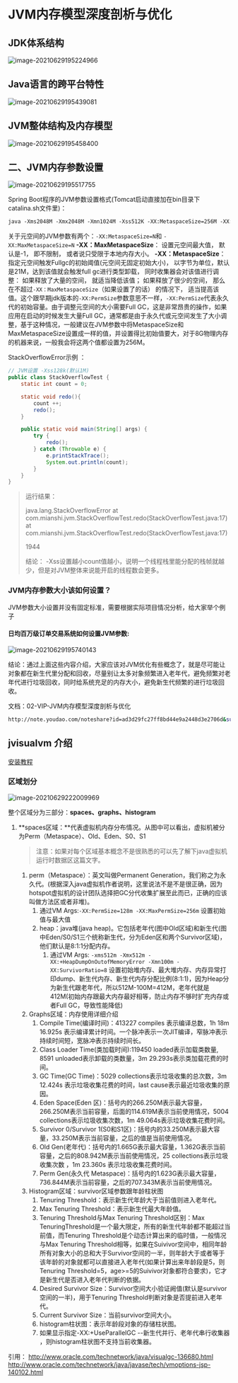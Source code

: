 # JVM内存模型深度剖析与优化

## JDK体系结构

![image-20210629195224966](2.JVM内存模型深度剖析与优化.assets/image-20210629195224966.png)

## Java语言的跨平台特性  

![image-20210629195439081](2.JVM内存模型深度剖析与优化.assets/image-20210629195439081.png)

## JVM整体结构及内存模型  

![image-20210629195458400](2.JVM内存模型深度剖析与优化.assets/image-20210629195458400.png)

## 二、JVM内存参数设置  

![image-20210629195517755](2.JVM内存模型深度剖析与优化.assets/image-20210629195517755.png)

Spring Boot程序的JVM参数设置格式(Tomcat启动直接加在bin目录下catalina.sh文件里)：  

```bash
java ‐Xms2048M ‐Xmx2048M ‐Xmn1024M ‐Xss512K ‐XX:MetaspaceSize=256M ‐XX:MaxMetaspaceSize=256M ‐jar xxxr.jar
```

关于元空间的JVM参数有两个：`-XX:MetaspaceSize=N`和 `-XX:MaxMetaspaceSize=N`
**-XX：MaxMetaspaceSize**： 设置元空间最大值， 默认是-1， 即不限制， 或者说只受限于本地内存大小。
**-XX：MetaspaceSize**： 指定元空间触发Fullgc的初始阈值(元空间无固定初始大小)， 以字节为单位，默认是21M，达到该值就会触发full gc进行类型卸载， 同时收集器会对该值进行调整： 如果释放了大量的空间， 就适当降低该值； 如果释放了很少的空间， 那么在不超过`-XX：MaxMetaspaceSize`（如果设置了的话） 的情况下， 适当提高该值。这个跟早期jdk版本的`-XX:PermSize`参数意思不一样，`-XX:PermSize`代表永久代的初始容量。由于调整元空间的大小需要Full GC，这是非常昂贵的操作，如果应用在启动的时候发生大量Full GC，通常都是由于永久代或元空间发生了大小调整，基于这种情况，一般建议在JVM参数中将MetaspaceSize和MaxMetaspaceSize设置成一样的值，并设置得比初始值要大，对于8G物理内存的机器来说，一般我会将这两个值都设置为256M。  

StackOverflowError示例 ：

```java
// JVM设置 ‐Xss128k(默认1M)
public class StackOverflowTest {
    static int count = 0;

    static void redo(){
        count ++;
        redo();
    }

    public static void main(String[] args) {
        try {
            redo();
        } catch (Throwable e) {
            e.printStackTrace();
            System.out.println(count);
        }
    }
}
```

> 运行结果：
>
> java.lang.StackOverflowError
> 	at com.mianshi.jvm.StackOverflowTest.redo(StackOverflowTest.java:17)
> 	at com.mianshi.jvm.StackOverflowTest.redo(StackOverflowTest.java:17)
>
> 1944
>
> 结论：
> -Xss设置越小count值越小，说明一个线程栈里能分配的栈帧就越少，但是对JVM整体来说能开启的线程数会更多。





### JVM内存参数大小该如何设置？

JVM参数大小设置并没有固定标准，需要根据实际项目情况分析，给大家举个例子

#### 日均百万级订单交易系统如何设置JVM参数:  

![image-20210629195740143](2.JVM内存模型深度剖析与优化.assets/image-20210629195740143.png)

结论：通过上面这些内容介绍，大家应该对JVM优化有些概念了，就是尽可能让对象都在新生代里分配和回收，尽量别让太多对象频繁进入老年代，避免频繁对老年代进行垃圾回收，同时给系统充足的内存大小，避免新生代频繁的进行垃圾回收。  

文档：02-VIP-JVM内存模型深度剖析与优化  

```bash
http://note.youdao.com/noteshare?id=ad3d29fc27ff8bd44e9a2448d3e2706d&sub=AC12369487BB46F2B3006BB4F3148D01
```

## jvisualvm 介绍

[安装教程](https://blog.csdn.net/qq_42428264/article/details/103030022)



### 区域划分

![image-20210629222009969](2.JVM内存模型深度剖析与优化.assets/image-20210629222009969.png)

整个区域分为三部分：**spaces、graphs、histogram**

1. **spaces区域：**代表虚拟机内存分布情况。从图中可以看出，虚拟机被分为Perm（Metaspace）、Old、Eden、S0、S1

   > 注意：如果对每个区域基本概念不是很熟悉的可以先了解下java虚拟机运行时数据区这篇文字。

   1. perm（Metaspace）：英文叫做Permanent Generation，我们称之为永久代。(根据深入java虚拟机作者说明，这里说法不是不是很正确，因为hotspot虚拟机的设计团队选择把GC分代收集扩展至此而已，正确的应该叫做方法区或者非堆)。
      1. 通过VM Args:`-XX:PermSize=128m -XX:MaxPermSize=256m` 设置初始值与最大值
      2. heap：java堆(java heap)。它包括老年代(图中Old区域)和新生代(图中Eden/S0/S1三个统称新生代，分为Eden区和两个Survivor区域)，他们默认是8:1:1分配内存。
         1. 通过VM Args: `-xms512m -Xmx512m -XX:+HeapDumpOnOutofMemoryError -Xmn100m -XX:SurvivorRatio=8` 设置初始堆内存、最大堆内存、内存异常打印dump、新生代内存、新生代内存分配比例(8:1:1)，因为Heap分为新生代跟老年代，所以512M-100M=412M，老年代就是412M(初始内存跟最大内存最好相等，防止内存不够时扩充内存或者Full GC，导致性能降低)
   2. Graphs区域：内存使用详细介绍
      1. Compile Time(编译时间)：413227 compiles 表示编译总数，1h 18m 16.925s 表示编译累计时间。一个脉冲表示一次JIT编译，窄脉冲表示持续时间短，宽脉冲表示持续时间长。
      2. Class Loader Time(类加载时间):119450 loaded表示加载类数量, 8591 unloaded表示卸载的类数量，3m 29.293s表示类加载花费的时间。
      3. GC Time(GC Time)：5029 collections表示垃圾收集的总次数，3m 12.424s 表示垃圾收集花费的时间，last cause表示最近垃圾收集的原因。
      4. Eden Space(Eden 区)：括号内的266.250M表示最大容量，266.250M表示当前容量，后面的114.619M表示当前使用情况，5004 collections表示垃圾收集次数，1m 49.064s表示垃圾收集花费时间。
      5. Survivor 0/Survivor 1(S0和S1区)：括号内的33.250M表示最大容量，33.250M表示当前容量，之后的值是当前使用情况。
      6. Old Gen(老年代)：括号内的1.665G表示最大容量，1.362G表示当前容量，之后的808.942M表示当前使用情况，25 collections表示垃圾收集次数 ，1m 23.360s 表示垃圾收集花费时间。
      7. Perm Gen(永久代 Metaspace)：括号内的1.623G表示最大容量，736.844M表示当前容量，之后的707.343M表示当前使用情况。
   3. Histogram区域：survivor区域参数跟年龄柱状图
      1. Tenuring Threshold：表示新生代年龄大于当前值则进入老年代。
      2. Max Tenuring Threshold：表示新生代最大年龄值。
      3. Tenuring Threshold与Max Tenuring Threshold区别：Max TenuringThreshold是一个最大限定，所有的新生代年龄都不能超过当前值，而Tenuring Threshold是个动态计算出来的临时值，一般情况与Max Tenuring Threshold相等，如果在Suivivor空间中，相同年龄所有对象大小的总和大于Survivor空间的一半，则年龄大于或者等于该年龄的对象就都可以直接进入老年代(如果计算出来年龄段是5，则Tenuring Threshold=5，age>=5的Suivivor对象都符合要求)，它才是新生代是否进入老年代判断的依据。
      4. Desired Survivor Size：Survivor空间大小验证阙值(默认是survivor空间的一半)，用于Tenuring Threshold判断对象是否提前进入老年代。
      5. Current Survivor Size：当前survivor空间大小。
      6. histogram柱状图：表示年龄段对象的存储柱状图。
      7. 如果显示指定-XX:+UseParallelGC --新生代并行、老年代串行收集器 ，则histogram柱状图不支持当前收集器。

引用：
http://www.oracle.com/technetwork/java/visualgc-136680.html
http://www.oracle.com/technetwork/java/javase/tech/vmoptions-jsp-140102.html  

